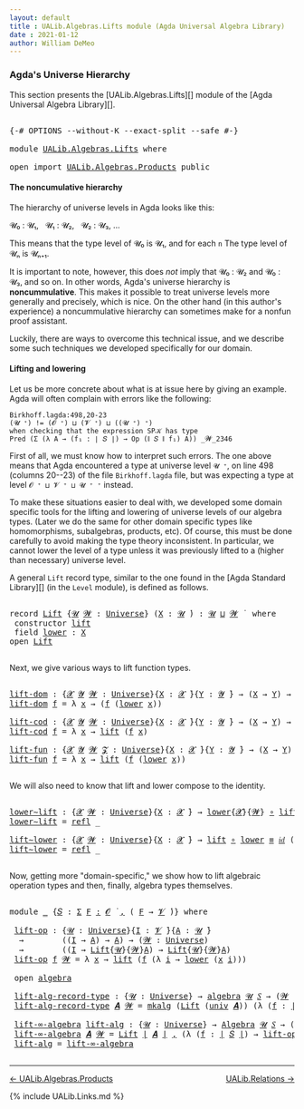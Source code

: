```yaml
---
layout: default
title : UALib.Algebras.Lifts module (Agda Universal Algebra Library)
date : 2021-01-12
author: William DeMeo
---
```


### <a id="agdas-universe-hierarchy">Agda's Universe Hierarchy</a>

This section presents the [UALib.Algebras.Lifts][] module of the [Agda Universal Algebra Library][].

<pre class="Agda">

<a id="319" class="Symbol">{-#</a> <a id="323" class="Keyword">OPTIONS</a> <a id="331" class="Pragma">--without-K</a> <a id="343" class="Pragma">--exact-split</a> <a id="357" class="Pragma">--safe</a> <a id="364" class="Symbol">#-}</a>

<a id="369" class="Keyword">module</a> <a id="376" href="UALib.Algebras.Lifts.html" class="Module">UALib.Algebras.Lifts</a> <a id="397" class="Keyword">where</a>

<a id="404" class="Keyword">open</a> <a id="409" class="Keyword">import</a> <a id="416" href="UALib.Algebras.Products.html" class="Module">UALib.Algebras.Products</a> <a id="440" class="Keyword">public</a>
</pre>

#### The noncumulative hierarchy

The hierarchy of universe levels in Agda looks like this:

𝓤₀ : 𝓤₁, &nbsp; 𝓤₁ : 𝓤₂, &nbsp; 𝓤₂ : 𝓤₃, …

This means that the type level of 𝓤₀ is 𝓤₁, and for each `n` The type level of 𝓤ₙ is 𝓤ₙ₊₁.

It is important to note, however, this does *not* imply that 𝓤₀ : 𝓤₂ and 𝓤₀ : 𝓤₃, and so on.  In other words, Agda's universe hierarchy is **noncummulative**.  This makes it possible to treat universe levels more generally and precisely, which is nice. On the other hand (in this author's experience) a noncummulative hierarchy can sometimes make for a nonfun proof assistant.

Luckily, there are ways to overcome this technical issue, and we describe some such techniques we developed specifically for our domain.

#### Lifting and lowering

Let us be more concrete about what is at issue here by giving an example. Agda will often complain with errors like the following:

```
Birkhoff.lagda:498,20-23
(𝓤 ⁺) != (𝓞 ⁺) ⊔ (𝓥 ⁺) ⊔ ((𝓤 ⁺) ⁺)
when checking that the expression SP𝒦 has type
Pred (Σ (λ A → (f₁ : ∣ 𝑆 ∣) → Op (∥ 𝑆 ∥ f₁) A)) _𝓦_2346
```

First of all, we must know how to interpret such errors. The one above means that Agda encountered a type at universe level `𝓤 ⁺`, on line 498 (columns 20--23) of the file `Birkhoff.lagda` file, but was expecting a type at level `𝓞 ⁺ ⊔ 𝓥 ⁺ ⊔ 𝓤 ⁺ ⁺` instead.

To make these situations easier to deal with, we developed some domain specific tools for the lifting and lowering of universe levels of our algebra types. (Later we do the same for other domain specific types like homomorphisms, subalgebras, products, etc).  Of course, this must be done carefully to avoid making the type theory inconsistent.  In particular, we cannot lower the level of a type unless it was previously lifted to a (higher than necessary) universe level.

A general `Lift` record type, similar to the one found in the [Agda Standard Library][] (in the `Level` module), is defined as follows.

<pre class="Agda">

<a id="2420" class="Keyword">record</a> <a id="Lift"></a><a id="2427" href="UALib.Algebras.Lifts.html#2427" class="Record">Lift</a> <a id="2432" class="Symbol">{</a><a id="2433" href="UALib.Algebras.Lifts.html#2433" class="Bound">𝓤</a> <a id="2435" href="UALib.Algebras.Lifts.html#2435" class="Bound">𝓦</a> <a id="2437" class="Symbol">:</a> <a id="2439" href="universes.html#551" class="Postulate">Universe</a><a id="2447" class="Symbol">}</a> <a id="2449" class="Symbol">(</a><a id="2450" href="UALib.Algebras.Lifts.html#2450" class="Bound">X</a> <a id="2452" class="Symbol">:</a> <a id="2454" href="UALib.Algebras.Lifts.html#2433" class="Bound">𝓤</a> <a id="2456" href="universes.html#758" class="Function Operator">̇</a><a id="2457" class="Symbol">)</a> <a id="2459" class="Symbol">:</a> <a id="2461" href="UALib.Algebras.Lifts.html#2433" class="Bound">𝓤</a> <a id="2463" href="Agda.Primitive.html#636" class="Primitive Operator">⊔</a> <a id="2465" href="UALib.Algebras.Lifts.html#2435" class="Bound">𝓦</a> <a id="2467" href="universes.html#758" class="Function Operator">̇</a>  <a id="2470" class="Keyword">where</a>
 <a id="2477" class="Keyword">constructor</a> <a id="lift"></a><a id="2489" href="UALib.Algebras.Lifts.html#2489" class="InductiveConstructor">lift</a>
 <a id="2495" class="Keyword">field</a> <a id="Lift.lower"></a><a id="2501" href="UALib.Algebras.Lifts.html#2501" class="Field">lower</a> <a id="2507" class="Symbol">:</a> <a id="2509" href="UALib.Algebras.Lifts.html#2450" class="Bound">X</a>
<a id="2511" class="Keyword">open</a> <a id="2516" href="UALib.Algebras.Lifts.html#2427" class="Module">Lift</a>

</pre>

Next, we give various ways to lift function types.

<pre class="Agda">

<a id="lift-dom"></a><a id="2600" href="UALib.Algebras.Lifts.html#2600" class="Function">lift-dom</a> <a id="2609" class="Symbol">:</a> <a id="2611" class="Symbol">{</a><a id="2612" href="UALib.Algebras.Lifts.html#2612" class="Bound">𝓧</a> <a id="2614" href="UALib.Algebras.Lifts.html#2614" class="Bound">𝓨</a> <a id="2616" href="UALib.Algebras.Lifts.html#2616" class="Bound">𝓦</a> <a id="2618" class="Symbol">:</a> <a id="2620" href="universes.html#551" class="Postulate">Universe</a><a id="2628" class="Symbol">}{</a><a id="2630" href="UALib.Algebras.Lifts.html#2630" class="Bound">X</a> <a id="2632" class="Symbol">:</a> <a id="2634" href="UALib.Algebras.Lifts.html#2612" class="Bound">𝓧</a> <a id="2636" href="universes.html#758" class="Function Operator">̇</a><a id="2637" class="Symbol">}{</a><a id="2639" href="UALib.Algebras.Lifts.html#2639" class="Bound">Y</a> <a id="2641" class="Symbol">:</a> <a id="2643" href="UALib.Algebras.Lifts.html#2614" class="Bound">𝓨</a> <a id="2645" href="universes.html#758" class="Function Operator">̇</a><a id="2646" class="Symbol">}</a> <a id="2648" class="Symbol">→</a> <a id="2650" class="Symbol">(</a><a id="2651" href="UALib.Algebras.Lifts.html#2630" class="Bound">X</a> <a id="2653" class="Symbol">→</a> <a id="2655" href="UALib.Algebras.Lifts.html#2639" class="Bound">Y</a><a id="2656" class="Symbol">)</a> <a id="2658" class="Symbol">→</a> <a id="2660" class="Symbol">(</a><a id="2661" href="UALib.Algebras.Lifts.html#2427" class="Record">Lift</a><a id="2665" class="Symbol">{</a><a id="2666" href="UALib.Algebras.Lifts.html#2612" class="Bound">𝓧</a><a id="2667" class="Symbol">}{</a><a id="2669" href="UALib.Algebras.Lifts.html#2616" class="Bound">𝓦</a><a id="2670" class="Symbol">}</a> <a id="2672" href="UALib.Algebras.Lifts.html#2630" class="Bound">X</a> <a id="2674" class="Symbol">→</a> <a id="2676" href="UALib.Algebras.Lifts.html#2639" class="Bound">Y</a><a id="2677" class="Symbol">)</a>
<a id="2679" href="UALib.Algebras.Lifts.html#2600" class="Function">lift-dom</a> <a id="2688" href="UALib.Algebras.Lifts.html#2688" class="Bound">f</a> <a id="2690" class="Symbol">=</a> <a id="2692" class="Symbol">λ</a> <a id="2694" href="UALib.Algebras.Lifts.html#2694" class="Bound">x</a> <a id="2696" class="Symbol">→</a> <a id="2698" class="Symbol">(</a><a id="2699" href="UALib.Algebras.Lifts.html#2688" class="Bound">f</a> <a id="2701" class="Symbol">(</a><a id="2702" href="UALib.Algebras.Lifts.html#2501" class="Field">lower</a> <a id="2708" href="UALib.Algebras.Lifts.html#2694" class="Bound">x</a><a id="2709" class="Symbol">))</a>

<a id="lift-cod"></a><a id="2713" href="UALib.Algebras.Lifts.html#2713" class="Function">lift-cod</a> <a id="2722" class="Symbol">:</a> <a id="2724" class="Symbol">{</a><a id="2725" href="UALib.Algebras.Lifts.html#2725" class="Bound">𝓧</a> <a id="2727" href="UALib.Algebras.Lifts.html#2727" class="Bound">𝓨</a> <a id="2729" href="UALib.Algebras.Lifts.html#2729" class="Bound">𝓦</a> <a id="2731" class="Symbol">:</a> <a id="2733" href="universes.html#551" class="Postulate">Universe</a><a id="2741" class="Symbol">}{</a><a id="2743" href="UALib.Algebras.Lifts.html#2743" class="Bound">X</a> <a id="2745" class="Symbol">:</a> <a id="2747" href="UALib.Algebras.Lifts.html#2725" class="Bound">𝓧</a> <a id="2749" href="universes.html#758" class="Function Operator">̇</a><a id="2750" class="Symbol">}{</a><a id="2752" href="UALib.Algebras.Lifts.html#2752" class="Bound">Y</a> <a id="2754" class="Symbol">:</a> <a id="2756" href="UALib.Algebras.Lifts.html#2727" class="Bound">𝓨</a> <a id="2758" href="universes.html#758" class="Function Operator">̇</a><a id="2759" class="Symbol">}</a> <a id="2761" class="Symbol">→</a> <a id="2763" class="Symbol">(</a><a id="2764" href="UALib.Algebras.Lifts.html#2743" class="Bound">X</a> <a id="2766" class="Symbol">→</a> <a id="2768" href="UALib.Algebras.Lifts.html#2752" class="Bound">Y</a><a id="2769" class="Symbol">)</a> <a id="2771" class="Symbol">→</a> <a id="2773" class="Symbol">(</a><a id="2774" href="UALib.Algebras.Lifts.html#2743" class="Bound">X</a> <a id="2776" class="Symbol">→</a> <a id="2778" href="UALib.Algebras.Lifts.html#2427" class="Record">Lift</a><a id="2782" class="Symbol">{</a><a id="2783" href="UALib.Algebras.Lifts.html#2727" class="Bound">𝓨</a><a id="2784" class="Symbol">}{</a><a id="2786" href="UALib.Algebras.Lifts.html#2729" class="Bound">𝓦</a><a id="2787" class="Symbol">}</a> <a id="2789" href="UALib.Algebras.Lifts.html#2752" class="Bound">Y</a><a id="2790" class="Symbol">)</a>
<a id="2792" href="UALib.Algebras.Lifts.html#2713" class="Function">lift-cod</a> <a id="2801" href="UALib.Algebras.Lifts.html#2801" class="Bound">f</a> <a id="2803" class="Symbol">=</a> <a id="2805" class="Symbol">λ</a> <a id="2807" href="UALib.Algebras.Lifts.html#2807" class="Bound">x</a> <a id="2809" class="Symbol">→</a> <a id="2811" href="UALib.Algebras.Lifts.html#2489" class="InductiveConstructor">lift</a> <a id="2816" class="Symbol">(</a><a id="2817" href="UALib.Algebras.Lifts.html#2801" class="Bound">f</a> <a id="2819" href="UALib.Algebras.Lifts.html#2807" class="Bound">x</a><a id="2820" class="Symbol">)</a>

<a id="lift-fun"></a><a id="2823" href="UALib.Algebras.Lifts.html#2823" class="Function">lift-fun</a> <a id="2832" class="Symbol">:</a> <a id="2834" class="Symbol">{</a><a id="2835" href="UALib.Algebras.Lifts.html#2835" class="Bound">𝓧</a> <a id="2837" href="UALib.Algebras.Lifts.html#2837" class="Bound">𝓨</a> <a id="2839" href="UALib.Algebras.Lifts.html#2839" class="Bound">𝓦</a> <a id="2841" href="UALib.Algebras.Lifts.html#2841" class="Bound">𝓩</a> <a id="2843" class="Symbol">:</a> <a id="2845" href="universes.html#551" class="Postulate">Universe</a><a id="2853" class="Symbol">}{</a><a id="2855" href="UALib.Algebras.Lifts.html#2855" class="Bound">X</a> <a id="2857" class="Symbol">:</a> <a id="2859" href="UALib.Algebras.Lifts.html#2835" class="Bound">𝓧</a> <a id="2861" href="universes.html#758" class="Function Operator">̇</a><a id="2862" class="Symbol">}{</a><a id="2864" href="UALib.Algebras.Lifts.html#2864" class="Bound">Y</a> <a id="2866" class="Symbol">:</a> <a id="2868" href="UALib.Algebras.Lifts.html#2837" class="Bound">𝓨</a> <a id="2870" href="universes.html#758" class="Function Operator">̇</a><a id="2871" class="Symbol">}</a> <a id="2873" class="Symbol">→</a> <a id="2875" class="Symbol">(</a><a id="2876" href="UALib.Algebras.Lifts.html#2855" class="Bound">X</a> <a id="2878" class="Symbol">→</a> <a id="2880" href="UALib.Algebras.Lifts.html#2864" class="Bound">Y</a><a id="2881" class="Symbol">)</a> <a id="2883" class="Symbol">→</a> <a id="2885" class="Symbol">(</a><a id="2886" href="UALib.Algebras.Lifts.html#2427" class="Record">Lift</a><a id="2890" class="Symbol">{</a><a id="2891" href="UALib.Algebras.Lifts.html#2835" class="Bound">𝓧</a><a id="2892" class="Symbol">}{</a><a id="2894" href="UALib.Algebras.Lifts.html#2839" class="Bound">𝓦</a><a id="2895" class="Symbol">}</a> <a id="2897" href="UALib.Algebras.Lifts.html#2855" class="Bound">X</a> <a id="2899" class="Symbol">→</a> <a id="2901" href="UALib.Algebras.Lifts.html#2427" class="Record">Lift</a><a id="2905" class="Symbol">{</a><a id="2906" href="UALib.Algebras.Lifts.html#2837" class="Bound">𝓨</a><a id="2907" class="Symbol">}{</a><a id="2909" href="UALib.Algebras.Lifts.html#2841" class="Bound">𝓩</a><a id="2910" class="Symbol">}</a> <a id="2912" href="UALib.Algebras.Lifts.html#2864" class="Bound">Y</a><a id="2913" class="Symbol">)</a>
<a id="2915" href="UALib.Algebras.Lifts.html#2823" class="Function">lift-fun</a> <a id="2924" href="UALib.Algebras.Lifts.html#2924" class="Bound">f</a> <a id="2926" class="Symbol">=</a> <a id="2928" class="Symbol">λ</a> <a id="2930" href="UALib.Algebras.Lifts.html#2930" class="Bound">x</a> <a id="2932" class="Symbol">→</a> <a id="2934" href="UALib.Algebras.Lifts.html#2489" class="InductiveConstructor">lift</a> <a id="2939" class="Symbol">(</a><a id="2940" href="UALib.Algebras.Lifts.html#2924" class="Bound">f</a> <a id="2942" class="Symbol">(</a><a id="2943" href="UALib.Algebras.Lifts.html#2501" class="Field">lower</a> <a id="2949" href="UALib.Algebras.Lifts.html#2930" class="Bound">x</a><a id="2950" class="Symbol">))</a>

</pre>

We will also need to know that lift and lower compose to the identity.

<pre class="Agda">

<a id="lower∼lift"></a><a id="3052" href="UALib.Algebras.Lifts.html#3052" class="Function">lower∼lift</a> <a id="3063" class="Symbol">:</a> <a id="3065" class="Symbol">{</a><a id="3066" href="UALib.Algebras.Lifts.html#3066" class="Bound">𝓧</a> <a id="3068" href="UALib.Algebras.Lifts.html#3068" class="Bound">𝓦</a> <a id="3070" class="Symbol">:</a> <a id="3072" href="universes.html#551" class="Postulate">Universe</a><a id="3080" class="Symbol">}{</a><a id="3082" href="UALib.Algebras.Lifts.html#3082" class="Bound">X</a> <a id="3084" class="Symbol">:</a> <a id="3086" href="UALib.Algebras.Lifts.html#3066" class="Bound">𝓧</a> <a id="3088" href="universes.html#758" class="Function Operator">̇</a><a id="3089" class="Symbol">}</a> <a id="3091" class="Symbol">→</a> <a id="3093" href="UALib.Algebras.Lifts.html#2501" class="Field">lower</a><a id="3098" class="Symbol">{</a><a id="3099" href="UALib.Algebras.Lifts.html#3066" class="Bound">𝓧</a><a id="3100" class="Symbol">}{</a><a id="3102" href="UALib.Algebras.Lifts.html#3068" class="Bound">𝓦</a><a id="3103" class="Symbol">}</a> <a id="3105" href="MGS-MLTT.html#3813" class="Function Operator">∘</a> <a id="3107" href="UALib.Algebras.Lifts.html#2489" class="InductiveConstructor">lift</a> <a id="3112" href="UALib.Prelude.Preliminaries.html#5654" class="Datatype Operator">≡</a> <a id="3114" href="MGS-MLTT.html#3778" class="Function">𝑖𝑑</a> <a id="3117" href="UALib.Algebras.Lifts.html#3082" class="Bound">X</a>
<a id="3119" href="UALib.Algebras.Lifts.html#3052" class="Function">lower∼lift</a> <a id="3130" class="Symbol">=</a> <a id="3132" href="UALib.Prelude.Preliminaries.html#5690" class="InductiveConstructor">refl</a> <a id="3137" class="Symbol">_</a>

<a id="lift∼lower"></a><a id="3140" href="UALib.Algebras.Lifts.html#3140" class="Function">lift∼lower</a> <a id="3151" class="Symbol">:</a> <a id="3153" class="Symbol">{</a><a id="3154" href="UALib.Algebras.Lifts.html#3154" class="Bound">𝓧</a> <a id="3156" href="UALib.Algebras.Lifts.html#3156" class="Bound">𝓦</a> <a id="3158" class="Symbol">:</a> <a id="3160" href="universes.html#551" class="Postulate">Universe</a><a id="3168" class="Symbol">}{</a><a id="3170" href="UALib.Algebras.Lifts.html#3170" class="Bound">X</a> <a id="3172" class="Symbol">:</a> <a id="3174" href="UALib.Algebras.Lifts.html#3154" class="Bound">𝓧</a> <a id="3176" href="universes.html#758" class="Function Operator">̇</a><a id="3177" class="Symbol">}</a> <a id="3179" class="Symbol">→</a> <a id="3181" href="UALib.Algebras.Lifts.html#2489" class="InductiveConstructor">lift</a> <a id="3186" href="MGS-MLTT.html#3813" class="Function Operator">∘</a> <a id="3188" href="UALib.Algebras.Lifts.html#2501" class="Field">lower</a> <a id="3194" href="UALib.Prelude.Preliminaries.html#5654" class="Datatype Operator">≡</a> <a id="3196" href="MGS-MLTT.html#3778" class="Function">𝑖𝑑</a> <a id="3199" class="Symbol">(</a><a id="3200" href="UALib.Algebras.Lifts.html#2427" class="Record">Lift</a><a id="3204" class="Symbol">{</a><a id="3205" href="UALib.Algebras.Lifts.html#3154" class="Bound">𝓧</a><a id="3206" class="Symbol">}{</a><a id="3208" href="UALib.Algebras.Lifts.html#3156" class="Bound">𝓦</a><a id="3209" class="Symbol">}</a> <a id="3211" href="UALib.Algebras.Lifts.html#3170" class="Bound">X</a><a id="3212" class="Symbol">)</a>
<a id="3214" href="UALib.Algebras.Lifts.html#3140" class="Function">lift∼lower</a> <a id="3225" class="Symbol">=</a> <a id="3227" href="UALib.Prelude.Preliminaries.html#5690" class="InductiveConstructor">refl</a> <a id="3232" class="Symbol">_</a>

</pre>

Now, getting more "domain-specific," we show how to lift algebraic operation types and then, finally, algebra types themselves.

<pre class="Agda">

<a id="3390" class="Keyword">module</a> <a id="3397" href="UALib.Algebras.Lifts.html#3397" class="Module">_</a> <a id="3399" class="Symbol">{</a><a id="3400" href="UALib.Algebras.Lifts.html#3400" class="Bound">𝑆</a> <a id="3402" class="Symbol">:</a> <a id="3404" href="MGS-MLTT.html#3074" class="Function">Σ</a> <a id="3406" href="UALib.Algebras.Lifts.html#3406" class="Bound">F</a> <a id="3408" href="MGS-MLTT.html#3074" class="Function">꞉</a> <a id="3410" href="universes.html#613" class="Generalizable">𝓞</a> <a id="3412" href="universes.html#758" class="Function Operator">̇</a> <a id="3414" href="MGS-MLTT.html#3074" class="Function">,</a> <a id="3416" class="Symbol">(</a> <a id="3418" href="UALib.Algebras.Lifts.html#3406" class="Bound">F</a> <a id="3420" class="Symbol">→</a> <a id="3422" href="universes.html#617" class="Generalizable">𝓥</a> <a id="3424" href="universes.html#758" class="Function Operator">̇</a><a id="3425" class="Symbol">)}</a> <a id="3428" class="Keyword">where</a>

 <a id="3436" href="UALib.Algebras.Lifts.html#3436" class="Function">lift-op</a> <a id="3444" class="Symbol">:</a> <a id="3446" class="Symbol">{</a><a id="3447" href="UALib.Algebras.Lifts.html#3447" class="Bound">𝓤</a> <a id="3449" class="Symbol">:</a> <a id="3451" href="universes.html#551" class="Postulate">Universe</a><a id="3459" class="Symbol">}{</a><a id="3461" href="UALib.Algebras.Lifts.html#3461" class="Bound">I</a> <a id="3463" class="Symbol">:</a> <a id="3465" href="UALib.Algebras.Lifts.html#3422" class="Bound">𝓥</a> <a id="3467" href="universes.html#758" class="Function Operator">̇</a><a id="3468" class="Symbol">}{</a><a id="3470" href="UALib.Algebras.Lifts.html#3470" class="Bound">A</a> <a id="3472" class="Symbol">:</a> <a id="3474" href="UALib.Algebras.Lifts.html#3447" class="Bound">𝓤</a> <a id="3476" href="universes.html#758" class="Function Operator">̇</a><a id="3477" class="Symbol">}</a>
  <a id="3481" class="Symbol">→</a>        <a id="3490" class="Symbol">((</a><a id="3492" href="UALib.Algebras.Lifts.html#3461" class="Bound">I</a> <a id="3494" class="Symbol">→</a> <a id="3496" href="UALib.Algebras.Lifts.html#3470" class="Bound">A</a><a id="3497" class="Symbol">)</a> <a id="3499" class="Symbol">→</a> <a id="3501" href="UALib.Algebras.Lifts.html#3470" class="Bound">A</a><a id="3502" class="Symbol">)</a> <a id="3504" class="Symbol">→</a> <a id="3506" class="Symbol">(</a><a id="3507" href="UALib.Algebras.Lifts.html#3507" class="Bound">𝓦</a> <a id="3509" class="Symbol">:</a> <a id="3511" href="universes.html#551" class="Postulate">Universe</a><a id="3519" class="Symbol">)</a>
  <a id="3523" class="Symbol">→</a>        <a id="3532" class="Symbol">((</a><a id="3534" href="UALib.Algebras.Lifts.html#3461" class="Bound">I</a> <a id="3536" class="Symbol">→</a> <a id="3538" href="UALib.Algebras.Lifts.html#2427" class="Record">Lift</a><a id="3542" class="Symbol">{</a><a id="3543" href="UALib.Algebras.Lifts.html#3447" class="Bound">𝓤</a><a id="3544" class="Symbol">}{</a><a id="3546" href="UALib.Algebras.Lifts.html#3507" class="Bound">𝓦</a><a id="3547" class="Symbol">}</a><a id="3548" href="UALib.Algebras.Lifts.html#3470" class="Bound">A</a><a id="3549" class="Symbol">)</a> <a id="3551" class="Symbol">→</a> <a id="3553" href="UALib.Algebras.Lifts.html#2427" class="Record">Lift</a><a id="3557" class="Symbol">{</a><a id="3558" href="UALib.Algebras.Lifts.html#3447" class="Bound">𝓤</a><a id="3559" class="Symbol">}{</a><a id="3561" href="UALib.Algebras.Lifts.html#3507" class="Bound">𝓦</a><a id="3562" class="Symbol">}</a><a id="3563" href="UALib.Algebras.Lifts.html#3470" class="Bound">A</a><a id="3564" class="Symbol">)</a>
 <a id="3567" href="UALib.Algebras.Lifts.html#3436" class="Function">lift-op</a> <a id="3575" href="UALib.Algebras.Lifts.html#3575" class="Bound">f</a> <a id="3577" href="UALib.Algebras.Lifts.html#3577" class="Bound">𝓦</a> <a id="3579" class="Symbol">=</a> <a id="3581" class="Symbol">λ</a> <a id="3583" href="UALib.Algebras.Lifts.html#3583" class="Bound">x</a> <a id="3585" class="Symbol">→</a> <a id="3587" href="UALib.Algebras.Lifts.html#2489" class="InductiveConstructor">lift</a> <a id="3592" class="Symbol">(</a><a id="3593" href="UALib.Algebras.Lifts.html#3575" class="Bound">f</a> <a id="3595" class="Symbol">(λ</a> <a id="3598" href="UALib.Algebras.Lifts.html#3598" class="Bound">i</a> <a id="3600" class="Symbol">→</a> <a id="3602" href="UALib.Algebras.Lifts.html#2501" class="Field">lower</a> <a id="3608" class="Symbol">(</a><a id="3609" href="UALib.Algebras.Lifts.html#3583" class="Bound">x</a> <a id="3611" href="UALib.Algebras.Lifts.html#3598" class="Bound">i</a><a id="3612" class="Symbol">)))</a>

 <a id="3618" class="Keyword">open</a> <a id="3623" href="UALib.Algebras.Algebras.html#2393" class="Module">algebra</a>

 <a id="3633" href="UALib.Algebras.Lifts.html#3633" class="Function">lift-alg-record-type</a> <a id="3654" class="Symbol">:</a> <a id="3656" class="Symbol">{</a><a id="3657" href="UALib.Algebras.Lifts.html#3657" class="Bound">𝓤</a> <a id="3659" class="Symbol">:</a> <a id="3661" href="universes.html#551" class="Postulate">Universe</a><a id="3669" class="Symbol">}</a> <a id="3671" class="Symbol">→</a> <a id="3673" href="UALib.Algebras.Algebras.html#2393" class="Record">algebra</a> <a id="3681" href="UALib.Algebras.Lifts.html#3657" class="Bound">𝓤</a> <a id="3683" href="UALib.Algebras.Lifts.html#3400" class="Bound">𝑆</a> <a id="3685" class="Symbol">→</a> <a id="3687" class="Symbol">(</a><a id="3688" href="UALib.Algebras.Lifts.html#3688" class="Bound">𝓦</a> <a id="3690" class="Symbol">:</a> <a id="3692" href="universes.html#551" class="Postulate">Universe</a><a id="3700" class="Symbol">)</a> <a id="3702" class="Symbol">→</a> <a id="3704" href="UALib.Algebras.Algebras.html#2393" class="Record">algebra</a> <a id="3712" class="Symbol">(</a><a id="3713" href="UALib.Algebras.Lifts.html#3657" class="Bound">𝓤</a> <a id="3715" href="Agda.Primitive.html#636" class="Primitive Operator">⊔</a> <a id="3717" href="UALib.Algebras.Lifts.html#3688" class="Bound">𝓦</a><a id="3718" class="Symbol">)</a> <a id="3720" href="UALib.Algebras.Lifts.html#3400" class="Bound">𝑆</a>
 <a id="3723" href="UALib.Algebras.Lifts.html#3633" class="Function">lift-alg-record-type</a> <a id="3744" href="UALib.Algebras.Lifts.html#3744" class="Bound">𝑨</a> <a id="3746" href="UALib.Algebras.Lifts.html#3746" class="Bound">𝓦</a> <a id="3748" class="Symbol">=</a> <a id="3750" href="UALib.Algebras.Algebras.html#2474" class="InductiveConstructor">mkalg</a> <a id="3756" class="Symbol">(</a><a id="3757" href="UALib.Algebras.Lifts.html#2427" class="Record">Lift</a> <a id="3762" class="Symbol">(</a><a id="3763" href="UALib.Algebras.Algebras.html#2491" class="Field">univ</a> <a id="3768" href="UALib.Algebras.Lifts.html#3744" class="Bound">𝑨</a><a id="3769" class="Symbol">))</a> <a id="3772" class="Symbol">(λ</a> <a id="3775" class="Symbol">(</a><a id="3776" href="UALib.Algebras.Lifts.html#3776" class="Bound">f</a> <a id="3778" class="Symbol">:</a> <a id="3780" href="UALib.Prelude.Preliminaries.html#10371" class="Function Operator">∣</a> <a id="3782" href="UALib.Algebras.Lifts.html#3400" class="Bound">𝑆</a> <a id="3784" href="UALib.Prelude.Preliminaries.html#10371" class="Function Operator">∣</a><a id="3785" class="Symbol">)</a> <a id="3787" class="Symbol">→</a> <a id="3789" href="UALib.Algebras.Lifts.html#3436" class="Function">lift-op</a> <a id="3797" class="Symbol">((</a><a id="3799" href="UALib.Algebras.Algebras.html#2505" class="Field">op</a> <a id="3802" href="UALib.Algebras.Lifts.html#3744" class="Bound">𝑨</a><a id="3803" class="Symbol">)</a> <a id="3805" href="UALib.Algebras.Lifts.html#3776" class="Bound">f</a><a id="3806" class="Symbol">)</a> <a id="3808" href="UALib.Algebras.Lifts.html#3746" class="Bound">𝓦</a><a id="3809" class="Symbol">)</a>

 <a id="3813" href="UALib.Algebras.Lifts.html#3813" class="Function">lift-∞-algebra</a> <a id="3828" href="UALib.Algebras.Lifts.html#3828" class="Function">lift-alg</a> <a id="3837" class="Symbol">:</a> <a id="3839" class="Symbol">{</a><a id="3840" href="UALib.Algebras.Lifts.html#3840" class="Bound">𝓤</a> <a id="3842" class="Symbol">:</a> <a id="3844" href="universes.html#551" class="Postulate">Universe</a><a id="3852" class="Symbol">}</a> <a id="3854" class="Symbol">→</a> <a id="3856" href="UALib.Algebras.Algebras.html#811" class="Function">Algebra</a> <a id="3864" href="UALib.Algebras.Lifts.html#3840" class="Bound">𝓤</a> <a id="3866" href="UALib.Algebras.Lifts.html#3400" class="Bound">𝑆</a> <a id="3868" class="Symbol">→</a> <a id="3870" class="Symbol">(</a><a id="3871" href="UALib.Algebras.Lifts.html#3871" class="Bound">𝓦</a> <a id="3873" class="Symbol">:</a> <a id="3875" href="universes.html#551" class="Postulate">Universe</a><a id="3883" class="Symbol">)</a> <a id="3885" class="Symbol">→</a> <a id="3887" href="UALib.Algebras.Algebras.html#811" class="Function">Algebra</a> <a id="3895" class="Symbol">(</a><a id="3896" href="UALib.Algebras.Lifts.html#3840" class="Bound">𝓤</a> <a id="3898" href="Agda.Primitive.html#636" class="Primitive Operator">⊔</a> <a id="3900" href="UALib.Algebras.Lifts.html#3871" class="Bound">𝓦</a><a id="3901" class="Symbol">)</a> <a id="3903" href="UALib.Algebras.Lifts.html#3400" class="Bound">𝑆</a>
 <a id="3906" href="UALib.Algebras.Lifts.html#3813" class="Function">lift-∞-algebra</a> <a id="3921" href="UALib.Algebras.Lifts.html#3921" class="Bound">𝑨</a> <a id="3923" href="UALib.Algebras.Lifts.html#3923" class="Bound">𝓦</a> <a id="3925" class="Symbol">=</a> <a id="3927" href="UALib.Algebras.Lifts.html#2427" class="Record">Lift</a> <a id="3932" href="UALib.Prelude.Preliminaries.html#10371" class="Function Operator">∣</a> <a id="3934" href="UALib.Algebras.Lifts.html#3921" class="Bound">𝑨</a> <a id="3936" href="UALib.Prelude.Preliminaries.html#10371" class="Function Operator">∣</a> <a id="3938" href="UALib.Prelude.Preliminaries.html#5763" class="InductiveConstructor Operator">,</a> <a id="3940" class="Symbol">(λ</a> <a id="3943" class="Symbol">(</a><a id="3944" href="UALib.Algebras.Lifts.html#3944" class="Bound">f</a> <a id="3946" class="Symbol">:</a> <a id="3948" href="UALib.Prelude.Preliminaries.html#10371" class="Function Operator">∣</a> <a id="3950" href="UALib.Algebras.Lifts.html#3400" class="Bound">𝑆</a> <a id="3952" href="UALib.Prelude.Preliminaries.html#10371" class="Function Operator">∣</a><a id="3953" class="Symbol">)</a> <a id="3955" class="Symbol">→</a> <a id="3957" href="UALib.Algebras.Lifts.html#3436" class="Function">lift-op</a> <a id="3965" class="Symbol">(</a><a id="3966" href="UALib.Prelude.Preliminaries.html#10452" class="Function Operator">∥</a> <a id="3968" href="UALib.Algebras.Lifts.html#3921" class="Bound">𝑨</a> <a id="3970" href="UALib.Prelude.Preliminaries.html#10452" class="Function Operator">∥</a> <a id="3972" href="UALib.Algebras.Lifts.html#3944" class="Bound">f</a><a id="3973" class="Symbol">)</a> <a id="3975" href="UALib.Algebras.Lifts.html#3923" class="Bound">𝓦</a><a id="3976" class="Symbol">)</a>
 <a id="3979" href="UALib.Algebras.Lifts.html#3828" class="Function">lift-alg</a> <a id="3988" class="Symbol">=</a> <a id="3990" href="UALib.Algebras.Lifts.html#3813" class="Function">lift-∞-algebra</a>

</pre>

---------------

[← UALib.Algebras.Products](UALib.Algebras.Products.html)
<span style="float:right;">[UALib.Relations →](UALib.Relations.html)</span>

{% include UALib.Links.md %}
